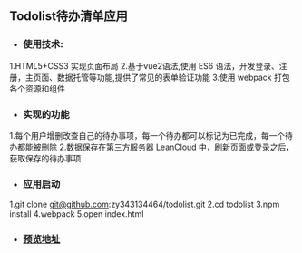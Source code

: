 ## Todolist待办清单应用
- ### 使用技术:
1.HTML5+CSS3 实现页面布局
2.基于vue2语法,使用 ES6 语法，开发登录、注册，主页面、数据托管等功能,提供了常见的表单验证功能
3.使用 webpack 打包各个资源和组件

- ### 实现的功能
1.每个用户增删改查自己的待办事项，每一个待办都可以标记为已完成，每一个待办都能被删除
2.数据保存在第三方服务器 LeanCloud 中，刷新页面或登录之后，获取保存的待办事项

- ### 应用启动
1.git clone git@github.com:zy343134464/todolist.git
2.cd todolist
3.npm install
4.webpack
5.open index.html

- ### [预览地址](https://zy343134464.github.io/todolist/page.html)